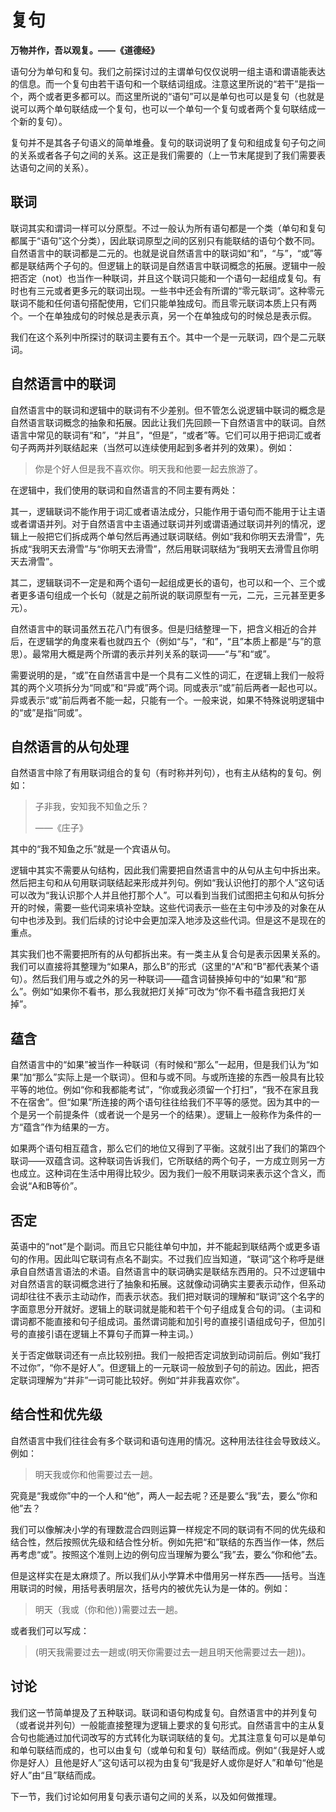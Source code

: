 # 复句

**万物并作，吾以观复。——《道德经》**

语句分为单句和复句。我们之前探讨过的主谓单句仅仅说明一组主语和谓语能表达的信息。而一个复句由若干语句和一个联结词组成。注意这里所说的“若干”是指一个，两个或者更多都可以。而这里所说的“语句”可以是单句也可以是复句（也就是说可以两个单句联结成一个复句，也可以一个单句一个复句或者两个复句联结成一个新的复句）。

复句并不是其各子句语义的简单堆叠。复句的联词说明了复句和组成复句子句之间的关系或者各子句之间的关系。这正是我们需要的（上一节末尾提到了我们需要表达语句之间的关系）。

## 联词

联词其实和谓词一样可以分原型。不过一般认为所有语句都是一个类（单句和复句都属于“语句”这个分类），因此联词原型之间的区别只有能联结的语句个数不同。自然语言中的联词都是二元的。也就是说自然语言中的联词如“和”，“与”，“或”等都是联结两个子句的。但逻辑上的联词是自然语言中联词概念的拓展。逻辑中一般把否定（not）也当作一种联词，并且这个联词只能和一个语句一起组成复句。有时也有三元或者更多元的联词出现。一些书中还会有所谓的“零元联词”。这种零元联词不能和任何语句搭配使用，它们只能单独成句。而且零元联词本质上只有两个。一个在单独成句的时候总是表示真，另一个在单独成句的时候总是表示假。

我们在这个系列中所探讨的联词主要有五个。其中一个是一元联词，四个是二元联词。

## 自然语言中的联词

自然语言中的联词和逻辑中的联词有不少差别。但不管怎么说逻辑中联词的概念是自然语言联词概念的抽象和拓展。因此让我们先回顾一下自然语言中的联词。自然语言中常见的联词有“和”，“并且”，“但是”，“或者”等。它们可以用于把词汇或者句子两两并列联结起来（当然可以连续使用起到多者并列的效果）。例如：

> 你是个好人但是我不喜欢你。明天我和他要一起去旅游了。

在逻辑中，我们使用的联词和自然语言的不同主要有两处：

其一，逻辑联词不能作用于词汇或者语法成分，只能作用于语句而不能用于让主语或者谓语并列。对于自然语言中主语通过联词并列或谓语通过联词并列的情况，逻辑上一般把它们拆成两个单句然后再通过联词联结。例如“我和你明天去滑雪”，先拆成“我明天去滑雪”与“你明天去滑雪”，然后用联词联结为“我明天去滑雪且你明天去滑雪”。

其二，逻辑联词不一定是和两个语句一起组成更长的语句，也可以和一个、三个或者更多语句组成一个长句（就是之前所说的联词原型有一元，二元，三元甚至更多元）。

自然语言中的联词虽然五花八门有很多。但是归结整理一下，把含义相近的合并后，在逻辑学的角度来看也就四五个（例如“与”，“和”，“且”本质上都是“与”的意思）。最常用大概是两个所谓的表示并列关系的联词——“与”和“或”。

需要说明的是，“或”在自然语言中是一个具有二义性的词汇，在逻辑上我们一般将其的两个义项拆分为“同或”和“异或”两个词。同或表示“或”前后两者一起也可以。异或表示“或”前后两者不能一起，只能有一个。一般来说，如果不特殊说明逻辑中的“或”是指“同或”。

## 自然语言的从句处理

自然语言中除了有用联词组合的复句（有时称并列句），也有主从结构的复句。例如：

> 子非我，安知我不知鱼之乐？
>
> ——《庄子》

其中的“我不知鱼之乐”就是一个宾语从句。

逻辑中其实不需要从句结构，因此我们需要把自然语言中的从句从主句中拆出来。然后把主句和从句用联词联结起来形成并列句。例如“我认识他打的那个人”这句话可以改为“我认识那个人并且他打那个人”。可以看到当我们试图把主句和从句拆分开的时候，需要一些代词来填补空缺。这些代词表示一些在主句中涉及的对象在从句中也涉及到。我们后续的讨论中会更加深入地涉及这些代词。但是这不是现在的重点。

其实我们也不需要把所有的从句都拆出来。有一类主从复合句是表示因果关系的。我们可以直接将其整理为“如果A，那么B”的形式（这里的“A”和“B”都代表某个语句）。然后我们用与或之外的另一种联词——蕴含词替换掉句中的“如果”和“那么”。例如“如果你不看书，那么我就把灯关掉”可改为“你不看书蕴含我把灯关掉”。

## 蕴含

自然语言中的“如果”被当作一种联词（有时候和“那么”一起用，但是我们认为“如果”加“那么”实际上是一个联词）。但和与或不同。与或所连接的东西一般具有比较平等的地位。例如“你和我都能考试”，“你或我必须留一个打扫”，“我不在家且我不在宿舍”。但“如果”所连接的两个语句往往给我们不平等的感觉。因为其中的一个是另一个前提条件（或者说一个是另一个的结果）。逻辑上一般称作为条件的一方“蕴含”作为结果的一方。

如果两个语句相互蕴含，那么它们的地位又得到了平衡。这就引出了我们的第四个联词——双蕴含词。这种联词告诉我们，它所联结的两个句子，一方成立则另一方也成立。这种词在生活中用得比较少。因为我们一般不用联词来表示这个含义，而会说“A和B等价”。

## 否定

英语中的“not”是个副词。而且它只能往单句中加，并不能起到联结两个或更多语句的作用。因此叫它联词有点名不副实。不过我们应当知道，“联词”这个称呼是继承自自然语言语法的术语。自然语言中的联词确实是联结东西用的。只不过逻辑中对自然语言的联词概念进行了抽象和拓展。这就像动词确实主要表示动作，但系动词却往往不表示主动动作，而表示状态。我们把对联词的理解和“联词”这个名字的字面意思分开就好。逻辑上的联词就是能和若干个句子组成复合句的词。（主词和谓词都不能直接和句子组成词。虽然谓词能和加引号的直接引语组成句子，但加引号的直接引语在逻辑上不算句子而算一种主词。）

关于否定做联词还有一点比较别扭。我们一般把否定词放到动词前后。例如“我打不过你”，“你不是好人”。但逻辑上的一元联词一般放到子句的前边。因此，把否定联词理解为“并非”一词可能比较好。例如“并非我喜欢你”。

## **结合性和优先级**

自然语言中我们往往会有多个联词和语句连用的情况。这种用法往往会导致歧义。例如：

> 明天我或你和他需要过去一趟。

究竟是“我或你”中的一个人和“他”，两人一起去呢？还是要么“我”去，要么“你和他”去？

我们可以像解决小学的有理数混合四则运算一样规定不同的联词有不同的优先级和结合性，然后按照优先级和结合性分析。例如先把“和”联结的东西当作一体，然后再考虑“或”。按照这个准则上边的例句应当理解为要么“我”去，要么“你和他”去。

但是这样实在是太麻烦了。所以我们从小学算术中借用另一样东西——括号。当连用联词的时候，用括号表明层次，括号内的被优先认为是一体的。例如：

> 明天（我或（你和他）)需要过去一趟。

或者我们可以写成：

> (明天我需要过去一趟或(明天你需要过去一趟且明天他需要过去一趟))。

## **讨论**

我们这一节简单提及了五种联词。联词和语句构成复句。自然语言中的并列复句（或者说并列句）一般能直接整理为逻辑上要求的复句形式。自然语言中的主从复合句也能通过加代词改写的方式转化为联词联结的复句。尤其注意复句可以是单句和单句联结而成的，也可以由复句（或单句和复句）联结而成。例如“（我是好人或你是好人）且他是好人”这句话可以视为由复句“我是好人或你是好人”和单句“他是好人”由“且”联结而成。

下一节，我们讨论如何用复句表示语句之间的关系，以及如何做推理。